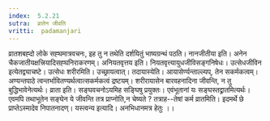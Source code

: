 ```yaml
---
index:  5.2.21
sutra:  व्रातेन जीवति
vritti:  padamanjari
---
```


व्रातशबह्दो लोके सह्घमात्रवचनः, इह तु न तथेति दर्शयितुं भाष्यग्रन्थं पठति। नानजीतीया इति। अनेन चैकजातीयक्षत्त्रियादिसह्घनिराकरणम्। अनियतवृत्तय इति। नियतवृत्त्यायुधजीविसङ्गनिषेधः। उत्सेधजीविन इत्येतद्व्याचष्टे। उत्सेधः शरीरमिति। उच्छ्रायत्वात्। तदायास्येति। आयासेर्ण्यन्ताल्ल्यप्, तेन सकर्मकत्वम्। अण्यन्तपाठे त्वन्तर्भावितण्यर्थत्वात्सकर्मकत्वं द्रष्टयम्। शरीरायासेन बारवहनादिना जीवन्ति, न तु बुद्धिभावेनेत्यर्थः। व्राता इति। सङ्घवचनोऽयमिह सङ्घिषु प्रयुक्तः। एवंभूतानां यः सङ्घस्तद्व्रातमित्यर्थः। एवमपि तथाभूतेन सङ्घेन ये जीवन्ति तत्र प्राप्नोति,न चेष्यते ? तत्राह--तेषां कर्म व्रातमिति। इदमर्थे छे प्राप्तेऽस्मादेव निपातनादण्। यस्त्वन्य इत्यादि। अनभिधानमत्र हेतुः ।।

